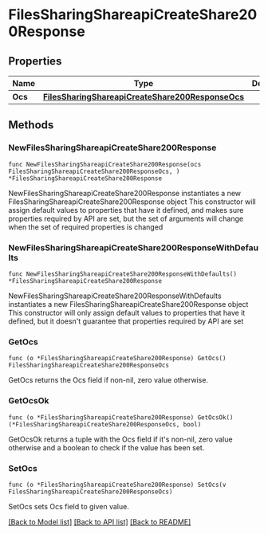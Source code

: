 # FilesSharingShareapiCreateShare200Response

## Properties

Name | Type | Description | Notes
------------ | ------------- | ------------- | -------------
**Ocs** | [**FilesSharingShareapiCreateShare200ResponseOcs**](FilesSharingShareapiCreateShare200ResponseOcs.md) |  | 

## Methods

### NewFilesSharingShareapiCreateShare200Response

`func NewFilesSharingShareapiCreateShare200Response(ocs FilesSharingShareapiCreateShare200ResponseOcs, ) *FilesSharingShareapiCreateShare200Response`

NewFilesSharingShareapiCreateShare200Response instantiates a new FilesSharingShareapiCreateShare200Response object
This constructor will assign default values to properties that have it defined,
and makes sure properties required by API are set, but the set of arguments
will change when the set of required properties is changed

### NewFilesSharingShareapiCreateShare200ResponseWithDefaults

`func NewFilesSharingShareapiCreateShare200ResponseWithDefaults() *FilesSharingShareapiCreateShare200Response`

NewFilesSharingShareapiCreateShare200ResponseWithDefaults instantiates a new FilesSharingShareapiCreateShare200Response object
This constructor will only assign default values to properties that have it defined,
but it doesn't guarantee that properties required by API are set

### GetOcs

`func (o *FilesSharingShareapiCreateShare200Response) GetOcs() FilesSharingShareapiCreateShare200ResponseOcs`

GetOcs returns the Ocs field if non-nil, zero value otherwise.

### GetOcsOk

`func (o *FilesSharingShareapiCreateShare200Response) GetOcsOk() (*FilesSharingShareapiCreateShare200ResponseOcs, bool)`

GetOcsOk returns a tuple with the Ocs field if it's non-nil, zero value otherwise
and a boolean to check if the value has been set.

### SetOcs

`func (o *FilesSharingShareapiCreateShare200Response) SetOcs(v FilesSharingShareapiCreateShare200ResponseOcs)`

SetOcs sets Ocs field to given value.



[[Back to Model list]](../README.md#documentation-for-models) [[Back to API list]](../README.md#documentation-for-api-endpoints) [[Back to README]](../README.md)


